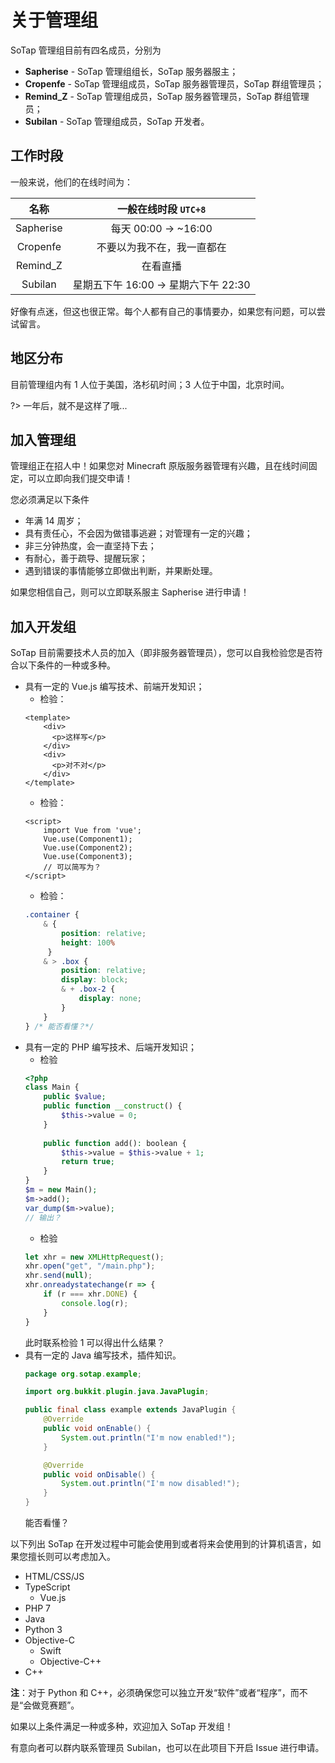 # 关于管理组

SoTap 管理组目前有四名成员，分别为

- **Sapherise** - SoTap 管理组组长，SoTap 服务器服主；
- **Cropenfe** - SoTap 管理组成员，SoTap 服务器管理员，SoTap 群组管理员；
- **Remind_Z** - SoTap 管理组成员，SoTap 服务器管理员，SoTap 群组管理员；
- **Subilan** - SoTap 管理组成员，SoTap 开发者。

## 工作时段

一般来说，他们的在线时间为：

|名称|一般在线时段 `UTC+8`|
|:-:|:-:|
|Sapherise|每天 00:00 -> ~16:00|
|Cropenfe|不要以为我不在，我一直都在|
|Remind_Z|在看直播|
|Subilan|星期五下午 16:00 -> 星期六下午 22:30|

好像有点迷，但这也很正常。每个人都有自己的事情要办，如果您有问题，可以尝试留言。

## 地区分布

目前管理组内有 1 人位于美国，洛杉矶时间；3 人位于中国，北京时间。

?> 一年后，就不是这样了哦...

## 加入管理组

管理组正在招人中！如果您对 Minecraft 原版服务器管理有兴趣，且在线时间固定，可以立即向我们提交申请！

您必须满足以下条件

- 年满 14 周岁；
- 具有责任心，不会因为做错事逃避；对管理有一定的兴趣；
- 非三分钟热度，会一直坚持下去；
- 有耐心，善于疏导、提醒玩家；
- 遇到错误的事情能够立即做出判断，并果断处理。

如果您相信自己，则可以立即联系服主 Sapherise 进行申请！

## 加入开发组

SoTap 目前需要技术人员的加入（即非服务器管理员），您可以自我检验您是否符合以下条件的一种或多种。

- 具有一定的 Vue.js 编写技术、前端开发知识；
    - 检验：
    ```vue
    <template>
        <div>
          <p>这样写</p>
        </div>
        <div>
          <p>对不对</p>
        </div>
   </template>
   ```
    - 检验：
    ```vue
    <script>
        import Vue from 'vue';
        Vue.use(Component1);
        Vue.use(Component2);
        Vue.use(Component3);
        // 可以简写为？
    </script>
    ```
    - 检验：
    ```css
    .container {
        & {
            position: relative;
            height: 100%
         }
        & > .box {
            position: relative;
            display: block;
            & + .box-2 {
                display: none;
            }
        } 
    } /* 能否看懂？*/
    ````
- 具有一定的 PHP 编写技术、后端开发知识；
    - 检验
    ```php
    <?php
    class Main {
        public $value;
        public function __construct() {
            $this->value = 0;
        }
        
        public function add(): boolean {
            $this->value = $this->value + 1;
            return true;
        }
    }
    $m = new Main();
    $m->add();
    var_dump($m->value);
    // 输出？
    ```
    - 检验
    ```js
    let xhr = new XMLHttpRequest();
    xhr.open("get", "/main.php");
    xhr.send(null);
    xhr.onreadystatechange(r => {
        if (r === xhr.DONE) {
            console.log(r);
        }
    }
    ```
    此时联系检验 1 可以得出什么结果？
- 具有一定的 Java 编写技术，插件知识。
    ```java
    package org.sotap.example;

    import org.bukkit.plugin.java.JavaPlugin;

    public final class example extends JavaPlugin {
        @Override
        public void onEnable() {
            System.out.println("I'm now enabled!");
        }

        @Override
        public void onDisable() {
            System.out.println("I'm now disabled!");
        }
    }
    ```
    能否看懂？

以下列出 SoTap 在开发过程中可能会使用到或者将来会使用到的计算机语言，如果您擅长则可以考虑加入。

- HTML/CSS/JS
- TypeScript
    - Vue.js
- PHP 7
- Java
- Python 3
- Objective-C
    - Swift
    - Objective-C++
- C++

**注**：对于 Python 和 C++，必须确保您可以独立开发“软件”或者“程序”，而不是“会做竞赛题”。


如果以上条件满足一种或多种，欢迎加入 SoTap 开发组！

有意向者可以群内联系管理员 Subilan，也可以在此项目下开启 Issue 进行申请。
